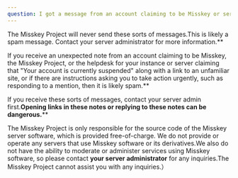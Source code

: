 ```yaml
---
question: I got a message from an account claiming to be Misskey or server support
---
```


The Misskey Project will never send these sorts of messages.This is likely a spam message. Contact your server administrator for more information.\*\*

If you receive an unexpected note from an account claiming to be Misskey, the Misskey Project, or the helpdesk for your instance or server claiming that "Your account is currently suspended" along with a link to an unfamiliar site, or if there are instructions asking you to take action urgently, such as responding to a mention, then it is likely spam.\*\*

If you receive these sorts of messages, contact your server admin first.**Opening links in these notes or replying to these notes can be dangerous.**\*\*

The Misskey Project is only responsible for the source code of the Misskey server software, which is provided free-of-charge. We do not provide or operate any servers that use Misskey software or its derivatives.We also do not have the ability to moderate or administer services using Misskey software, so please contact **your server administrator** for any inquiries.The Misskey Project cannot assist you with any inquiries.）
